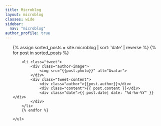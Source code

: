 ```yaml
---
title: Microblog
layout: microblog
classes: wide
sidebar:
  nav: "microblog"
author_profile: true
---
```

<div id="list-container">
    <ul id="infinite-list">
      {% assign sorted_posts = site.microblog | sort: 'date' | reverse %}
        {% for post in sorted_posts %}
    
        <li class="tweet">
            <div class="author-image">
                <img src="{{post.photo}}" alt="Avatar">
            </div>
            <div class="tweet-content">
                <div class="author">{{post.author}}</div>
                <div class="content">{{ post.content }}</div>
                <div class="date">{{ post.date| date: "%d-%m-%Y" }}</div>
            </div>
        </li>
        {% endfor %}
        
    </ul>
</div>



<script>
  // Número de elementos para agregar en cada carga
  const batchSize = 10;

  // Función para agregar elementos a la lista
  function addItems() {
    const list = document.getElementById('infinite-list');

    // Simulando carga de datos
    setTimeout(() => {
      // Obtener el último índice de la lista de posts
      const lastIndex = document.querySelectorAll('#infinite-list li').length;

      {% for post in site.microblog limit: batchSize %}
        const listItem = document.createElement('li');
        listItem.textContent = '{{ post.title }}';
        list.appendChild(listItem);
      {% endfor %}
    }, 500); // Simulación de tiempo de carga
  }

  // Listener para detectar el scroll
  window.addEventListener('scroll', () => {
    const { scrollTop, scrollHeight, clientHeight } = document.documentElement;
    if (scrollTop + clientHeight >= scrollHeight - 5) {
      // Agregar más elementos cuando se alcanza el final de la página
      addItems();
    }
  });

  // Agregar algunos elementos al cargar la página
  addItems();
</script>
